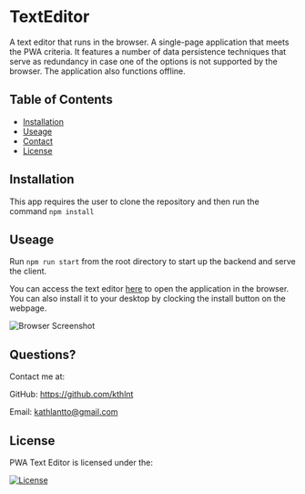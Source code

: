 # TextEditor
A text editor that runs in the browser. A single-page application that meets the PWA criteria. It features a number of data persistence techniques that serve as redundancy in case one of the options is not supported by the browser. The application also functions offline.
 ## Table of Contents
  - [Installation](#installation)
  - [Useage](#useage)
  - [Contact](#contact)
  - [License](#license)
  
  ## Installation
  This app requires the user to clone the repository and then run the command `npm install`
  
  ## Useage 
  Run `npm run start` from the root directory to start up the backend and serve the client.

  You can access the text editor [here](https://warm-ridge-89363.herokuapp.com/) to open the application in the browser. You can also install it to your desktop by 
  clocking the install button on the webpage.

  ![Browser Screenshot](https://user-images.githubusercontent.com/116473087/231024988-fcd9897b-3ed7-4bd7-a836-d3ef98edbcc0.PNG)


  ## Questions?
  Contact me at:

  GitHub: https://github.com/kthlnt

  Email: kathlantto@gmail.com
  
  ## License 
  PWA Text Editor is licensed under the: 
  
  [![License](https://img.shields.io/badge/license-MIT-blue)](https://opensource.org/license/mit/)
